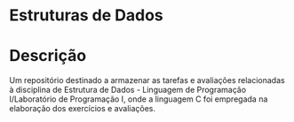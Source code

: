 # Estruturas de Dados
# Descrição
Um repositório destinado a armazenar as tarefas e avaliações relacionadas à disciplina de Estrutura de Dados - Linguagem de Programação I/Laboratório de Programação I, onde a linguagem C foi empregada na elaboração dos exercícios e avaliações.
